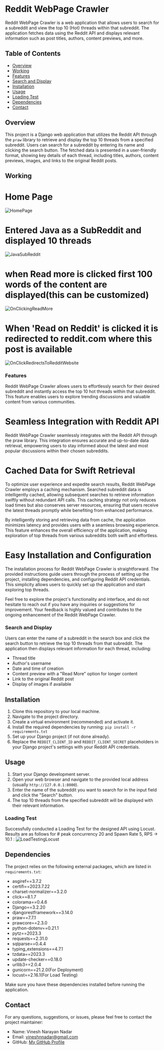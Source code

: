 # Reddit WebPage Crawler

Reddit WebPage Crawler is a web application that allows users to search for a subreddit and view the top 10 (Hot) threads within that subreddit. 
The application fetches data using the Reddit API and displays relevant information such as post titles, authors, content previews, and more.

## Table of Contents
- [Overview](#overview)
- [Working](#working)
- [Features](#features)
- [Search and Display](#search-and-display)
- [Installation](#installation)
- [Usage](#usage)
- [Loading Test](#loading-test)
- [Dependencies](#dependencies)
- [Contact](#contact)

## Overview
This project is a Django web application that utilizes the Reddit API through the `praw` library to retrieve and display the top 10 threads from a specified subreddit. 
Users can search for a subreddit by entering its name and clicking the search button. The fetched data is presented in a user-friendly format, showing key details of each thread, including titles, authors, content previews, images, and links to the original Reddit posts.

## Working
# Home Page
![HomePage](https://github.com/progspac-vnn/RedditWrapperWebApp/assets/83080783/b6a3606a-5288-47ba-9234-4ef206abc161)

# Entered Java as a SubReddit and displayed 10 threads
![JavaSubReddit](https://github.com/progspac-vnn/RedditWrapperWebApp/assets/83080783/aa9ff795-33ac-4993-aa99-9fbc1fee39c8)

# when Read more is clicked first 100 words of the content are displayed(this can be customized)
![OnClickingReadMore](https://github.com/progspac-vnn/RedditWrapperWebApp/assets/83080783/73e6dbd8-a815-4dc7-99ed-aafc2969a62b)

# When 'Read on Reddit' is clicked it is redirected to reddit.com where this post is available
![OnClickRedirectsToRedditWebsite](https://github.com/progspac-vnn/RedditWrapperWebApp/assets/83080783/9a075fe7-b1c3-4caf-88cc-8637ded126dd)

### Features
Reddit WebPage Crawler allows users to effortlessly search for their desired subreddit and instantly access the top 10 hot threads within that subreddit. This feature enables users to explore trending discussions and valuable content from various communities.

# Seamless Integration with Reddit API
Reddit WebPage Crawler seamlessly integrates with the Reddit API through the praw library. This integration ensures accurate and up-to-date data retrieval, empowering users to stay informed about the latest and most popular discussions within their chosen subreddits.

# Cached Data for Swift Retrieval
To optimize user experience and expedite search results, Reddit WebPage Crawler employs a caching mechanism. Searched subreddit data is intelligently cached, allowing subsequent searches to retrieve information swiftly without redundant API calls. This caching strategy not only reduces load times but also conserves server resources, ensuring that users receive the latest threads promptly while benefiting from enhanced performance.

By intelligently storing and retrieving data from cache, the application minimizes latency and provides users with a seamless browsing experience. This feature enhances the overall efficiency of the application, making exploration of top threads from various subreddits both swift and effortless.

# Easy Installation and Configuration
The installation process for Reddit WebPage Crawler is straightforward. The provided instructions guide users through the process of setting up the project, installing dependencies, and configuring Reddit API credentials. This simplicity allows users to quickly set up the application and start exploring top threads.

Feel free to explore the project's functionality and interface, and do not hesitate to reach out if you have any inquiries or suggestions for improvement. Your feedback is highly valued and contributes to the ongoing enhancement of the Reddit WebPage Crawler.

### Search and Display
Users can enter the name of a subreddit in the search box and click the search button to retrieve the top 10 threads from that subreddit. 
The application then displays relevant information for each thread, including:
- Thread title
- Author's username
- Date and time of creation
- Content preview with a "Read More" option for longer content
- Link to the original Reddit post
- Display of images if available

## Installation
1. Clone this repository to your local machine.
2. Navigate to the project directory.
3. Create a virtual environment (recommended) and activate it.
4. Install the required dependencies by running: `pip install -r requirements.txt`
5. Set up your Django project (if not done already).
6. Replace the `REDDIT_CLIENT_ID` and `REDDIT_CLIENT_SECRET` placeholders in your Django project's settings with your Reddit API credentials.

## Usage
1. Start your Django development server.
2. Open your web browser and navigate to the provided local address (usually `http://127.0.0.1:8000`).
3. Enter the name of the subreddit you want to search for in the input field and click the "Search" button.
4. The top 10 threads from the specified subreddit will be displayed with their relevant information.

### Loading Test
<a id="loading-test"></a>
Successfully conducted a Loading Test for the designed API using Locust. Results are as follows for # peak concurrency 20 and Spawn Rate 5, RPS -> 10.1 : 
![LoadTestingLocust](https://github.com/progspac-vnn/RedditWrapperWebApp/assets/83080783/14201af6-ddee-4d93-996e-8b422d3a0e09)

## Dependencies
The project relies on the following external packages, which are listed in `requirements.txt`:
- asgiref==3.7.2
- certifi==2023.7.22
- charset-normalizer==3.2.0
- click==8.1.7
- colorama==0.4.6
- Django==3.2.20
- djangorestframework==3.14.0
- praw==7.7.1
- prawcore==2.3.0
- python-dotenv==0.21.1
- pytz==2023.3
- requests==2.31.0
- sqlparse==0.4.4
- typing_extensions==4.7.1
- tzdata==2023.3
- update-checker==0.18.0
- urllib3==2.0.4
- gunicorn==21.2.0(For Deployment)
- locust==2.16.1(For Load Testing)

Make sure you have these dependencies installed before running the application.

## Contact
For any questions, suggestions, or issues, please feel free to contact the project maintainer:
- Name: Vinesh Narayan Nadar
- Email: vineshnnadar@gmail.com
- GitHub: [My GitHub Profile](https://github.com/progspac-vnn)


